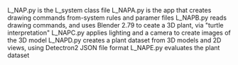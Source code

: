 L_NAP.py is the L_system class file
L_NAPA.py is the app that creates drawing commands from-system rules and paramer files
L_NAPB.py reads drawing commands, and uses Blender 2.79 to ceate a 3D plant, via "turtle interpretation"
L_NAPC.py applies lighting and a camera to create images of the 3D model
L_NAPD.py creates a plant dataset from 3D models and 2D views, using Detectron2 JSON file format
L_NAPE.py evaluates the plant dataset
